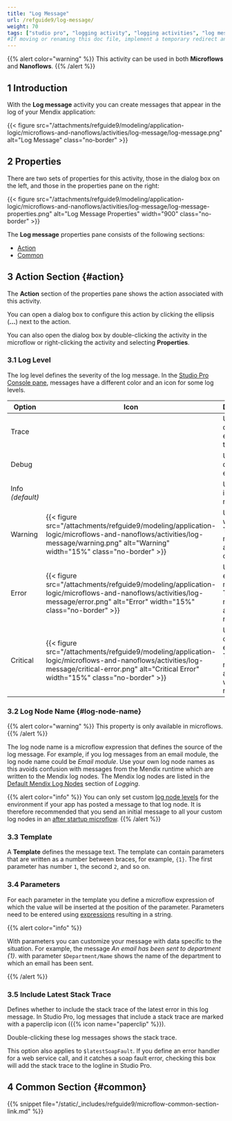 ```yaml
---
title: "Log Message"
url: /refguide9/log-message/
weight: 70
tags: ["studio pro", "logging activity", "logging activities", "log message"]
#If moving or renaming this doc file, implement a temporary redirect and let the respective team know they should update the URL in the product. See Mapping to Products for more details.
---
```


{{% alert color="warning" %}}
This activity can be used in both **Microflows** and **Nanoflows**.
{{% /alert %}}

## 1 Introduction

With the **Log message** activity you can create messages that appear in the log of your Mendix application:

{{< figure src="/attachments/refguide9/modeling/application-logic/microflows-and-nanoflows/activities/log-message/log-message.png" alt="Log Message" class="no-border" >}}

## 2 Properties

There are two sets of properties for this activity, those in the dialog box on the left, and those in the properties pane on the right:

{{< figure src="/attachments/refguide9/modeling/application-logic/microflows-and-nanoflows/activities/log-message/log-message-properties.png" alt="Log Message Properties" width="900" class="no-border" >}}

The **Log message** properties pane consists of the following sections:

* [Action](#action)
* [Common](#common)

## 3 Action Section {#action}

The **Action** section of the properties pane shows the action associated with this activity.

You can open a dialog box to configure this action by clicking the ellipsis (**…**) next to the action.

You can also open the dialog box by double-clicking the activity in the microflow or right-clicking the activity and selecting **Properties**.

### 3.1 Log Level

The log level defines the severity of the log message. In the [Studio Pro Console pane](/refguide9/view-menu/#console), messages have a different color and an icon for some log levels.

| Option | Icon | Description |
| --- | --- | --- |
| Trace |   | Used for detailed execution traces. |
| Debug |   | Used to debug execution. |
| Info  *(default)*  |   | Used to log informative messages. |
| Warning | {{< figure src="/attachments/refguide9/modeling/application-logic/microflows-and-nanoflows/activities/log-message/warning.png" alt="Warning"   width="15%"  class="no-border" >}} | Used to log warnings. These messages appear in orange. |
| Error | {{< figure src="/attachments/refguide9/modeling/application-logic/microflows-and-nanoflows/activities/log-message/error.png" alt="Error" width="15%" class="no-border" >}} | Used to log error messages. These messages appear in red. |
| Critical | {{< figure src="/attachments/refguide9/modeling/application-logic/microflows-and-nanoflows/activities/log-message/critical-error.png" alt="Critical Error" width="15%" class="no-border" >}} | Used to log critical errors. These messages appear in white on red. |

### 3.2 Log Node Name {#log-node-name}

{{% alert color="warning" %}}
This property is only available in microflows.
{{% /alert %}}

The log node name is a microflow expression that defines the source of the log message. For example, if you log messages from an email module, the log node name could be *Email module*. Use your own log node names as this avoids confusion with messages from the Mendix runtime which are written to the Mendix log nodes. The Mendix log nodes are listed in the [Default Mendix Log Nodes](/refguide9/logging/#mendix-nodes) section of *Logging*.

{{% alert color="info" %}}
You can only set custom [log node levels](/developerportal/deploy/environments-details/#log-levels) for the environment if your app has posted a message to that log node. It is therefore recommended that you send an initial message to all your custom log nodes in an [after startup microflow](/refguide9/app-settings/#after-startup).
{{% /alert %}}

### 3.3 Template

A **Template** defines the message text. The template can contain parameters that are written as a number between braces, for example, `{1}`. The first parameter has number `1`, the second `2`, and so on.

### 3.4 Parameters

For each parameter in the template you define a microflow expression of which the value will be inserted at the position of the parameter. Parameters need to be entered using [expressions](/refguide9/expressions/) resulting in a string.

{{% alert color="info" %}}

With parameters you can customize your message with data specific to the situation. For example, the message *An email has been sent to department {1}*. with parameter `$Department/Name` shows the name of the department to which an email has been sent.

{{% /alert %}}

### 3.5 Include Latest Stack Trace

Defines whether to include the stack trace of the latest error in this log message. In Studio Pro, log messages that include a stack trace are marked with a paperclip icon ({{% icon name="paperclip" %}}).

Double-clicking these log messages shows the stack trace.

This option also applies to `$latestSoapFault`. If you define an error handler for a web service call, and it catches a soap fault error, checking this box will add the stack trace to the logline in Studio Pro.

## 4 Common Section {#common}

{{% snippet file="/static/_includes/refguide9/microflow-common-section-link.md" %}}
